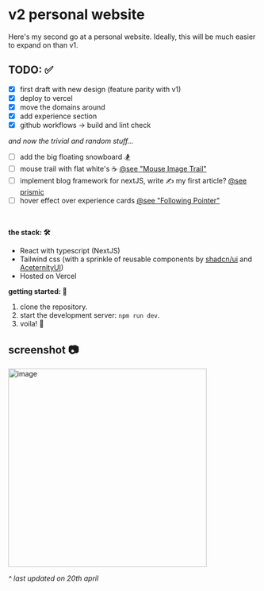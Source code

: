 # v2 personal website

Here's my second go at a personal website. Ideally, this will be much easier to expand on than v1.

## TODO: ✅

- [x] first draft with new design (feature parity with v1)
- [x] deploy to vercel
- [x] move the domains around
- [x] add experience section
- [x] github workflows -> build and lint check

_and now the trivial and random stuff..._

- [ ] add the big floating snowboard 🏂
- [ ] mouse trail with flat white's ☕ [@see "Mouse Image Trail"](www.hover.dev/components/other#mouse-image-trail)
- [ ] implement blog framework for nextJS, write ✍️ my first article? [@see prismic](https://prismic.io/blog/nextjs-blog-tutorial)
- [ ] hover effect over experience cards [@see "Following Pointer"](https://ui.aceternity.com/components/following-pointer)

<br />

**the stack: 🛠️**

- React with typescript (NextJS)
- Tailwind css (with a sprinkle of reusable components by [shadcn/ui](https://ui.shadcn.com/) and [AceternityUI](https://ui.aceternity.com/))
- Hosted on Vercel

**getting started: 🏁**

1. clone the repository.
2. start the development server: `npm run dev`.
3. voila! 🍻

## screenshot 📷

<img width="400" alt="image" src="https://github.com/wa-bha/v2-personal-website/assets/55519189/08b2b71a-ce86-4c02-9061-5f098c4f0be5">

_^ last updated on 20th april_
